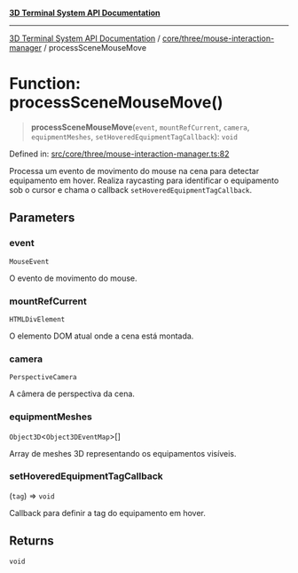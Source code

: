 [**3D Terminal System API Documentation**](../../../../README.md)

***

[3D Terminal System API Documentation](../../../../README.md) / [core/three/mouse-interaction-manager](../README.md) / processSceneMouseMove

# Function: processSceneMouseMove()

> **processSceneMouseMove**(`event`, `mountRefCurrent`, `camera`, `equipmentMeshes`, `setHoveredEquipmentTagCallback`): `void`

Defined in: [src/core/three/mouse-interaction-manager.ts:82](https://github.com/Dicommunitas/ThreeJS_Terminal_3D2/blob/3ee0fc36a3337518d3717231e10fb625cedcf942/src/core/three/mouse-interaction-manager.ts#L82)

Processa um evento de movimento do mouse na cena para detectar equipamento em hover.
Realiza raycasting para identificar o equipamento sob o cursor e chama o callback `setHoveredEquipmentTagCallback`.

## Parameters

### event

`MouseEvent`

O evento de movimento do mouse.

### mountRefCurrent

`HTMLDivElement`

O elemento DOM atual onde a cena está montada.

### camera

`PerspectiveCamera`

A câmera de perspectiva da cena.

### equipmentMeshes

`Object3D`\<`Object3DEventMap`\>[]

Array de meshes 3D representando os equipamentos visíveis.

### setHoveredEquipmentTagCallback

(`tag`) => `void`

Callback para definir a tag do equipamento em hover.

## Returns

`void`
